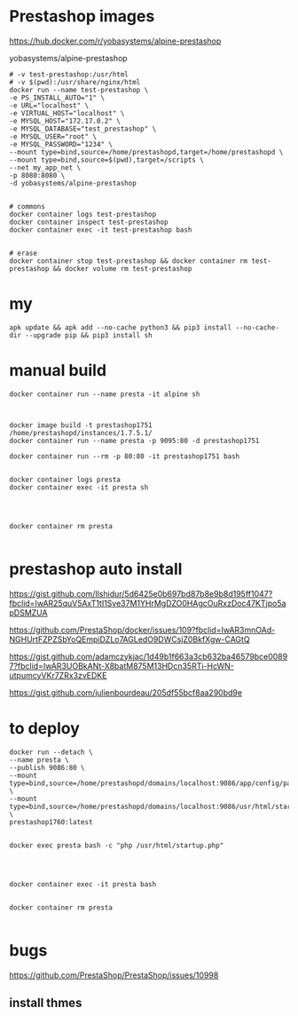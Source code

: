 # Prestashop images


https://hub.docker.com/r/yobasystems/alpine-prestashop


yobasystems/alpine-prestashop

```
# -v test-prestashop:/usr/html
# -v $(pwd):/usr/share/nginx/html
docker run --name test-prestashop \
-e PS_INSTALL_AUTO="1" \
-e URL="localhost" \
-e VIRTUAL_HOST="localhost" \
-e MYSQL_HOST="172.17.0.2" \
-e MYSQL_DATABASE="test_prestashop" \
-e MYSQL_USER="root" \
-e MYSQL_PASSWORD="1234" \
--mount type=bind,source=/home/prestashopd,target=/home/prestashopd \
--mount type=bind,source=$(pwd),target=/scripts \
--net my_app_net \
-p 8080:8080 \
-d yobasystems/alpine-prestashop


# commons
docker container logs test-prestashop
docker container inspect test-prestashop
docker container exec -it test-prestashop bash


# erase
docker container stop test-prestashop && docker container rm test-prestashop && docker volume rm test-prestashop 

```

# my
```
apk update && apk add --no-cache python3 && pip3 install --no-cache-dir --upgrade pip && pip3 install sh

```


# manual build
```
docker container run --name presta -it alpine sh



docker image build -t prestashop1751 /home/prestashopd/instances/1.7.5.1/
docker container run --name presta -p 9095:80 -d prestashop1751

docker container run --rm -p 80:80 -it prestashop1751 bash


docker container logs presta
docker container exec -it presta sh




docker container rm presta


```


# prestashop auto install
https://gist.github.com/Ilshidur/5d6425e0b697bd87b8e9b8d195ff1047?fbclid=IwAR25quV5AxT1tI1Sve37M1YHrMgDZO0HAgcOuRxzDoc47KTjpo5apDSMZUA

https://github.com/PrestaShop/docker/issues/109?fbclid=IwAR3mnOAd-NGHUrtFZPZSbYoQEmpiDZLo7AGLedO9DWCsjZ0BkfXgw-CAGtQ

https://gist.github.com/adamczykjac/1d49b1f663a3cb632ba46579bce00897?fbclid=IwAR3UOBkANt-X8batM875M13HDcn35RTi-HcWN-utpumcyVKr7ZRx3zvEDKE

https://gist.github.com/julienbourdeau/205df55bcf8aa290bd9e


# to deploy

```
docker run --detach \
--name presta \
--publish 9086:80 \
--mount type=bind,source=/home/prestashopd/domains/localhost:9086/app/config/parameters.php,target=/usr/html/app/config/parameters.php \
--mount type=bind,source=/home/prestashopd/domains/localhost:9086/usr/html/startup.php,target=/usr/html/startup.php \
prestashop1760:latest


docker exec presta bash -c "php /usr/html/startup.php"




docker container exec -it presta bash


docker container rm presta


```




# bugs

https://github.com/PrestaShop/PrestaShop/issues/10998



## install thmes

